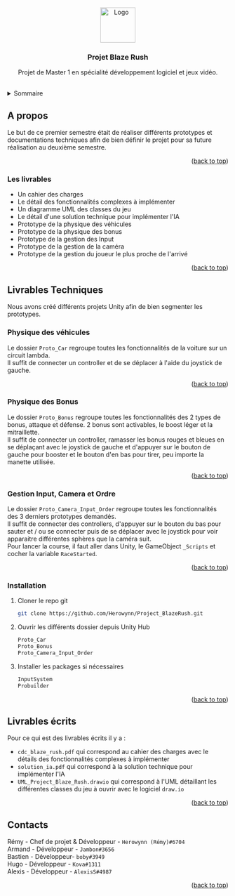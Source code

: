 <a name="readme-top"></a>


<!-- PROJECT LOGO -->
<br />
<div align="center">
  <a href="https://github.com/github_username/repo_name">
    <img src="Images/Logo.jpeg" alt="Logo" width="80" height="80">
  </a>

<h3 align="center">Projet Blaze Rush</h3>

  <p align="center">
    Projet de Master 1 en spécialité développement logiciel et jeux vidéo.
    <br />
    <br />
  </p>
</div>



<!-- TABLE OF CONTENTS -->
<details>
  <summary>Sommaire</summary>
  <ol>
    <li>
      <a href="#a-propos">A propos</a>
      <ul>
        <li><a href="#les-livrables">Les livrables</a></li>
      </ul>
    </li>
    <li>
      <a href="#livrables-techniques">Livrables Techniques</a>
      <ul>
        <li><a href="#physique-des-véhicules">Physique des véhicules</a></li>
        <li><a href="#physique-des-bonus">Physique des bonus</a></li>
        <li><a href="#gestion-input,-camera-et-ordre">Gestion Input, Camera et Ordre</a></li>
        <li><a href="#installation">Installation</a></li>
      </ul>
    </li>
    <li>
      <a href="#livrables-écrits">Livrables écrits</a>
    </li>
    <li>
      <a href="#contacts">Contacts</a>
    </li>
  </ol>
</details>



<!-- ABOUT THE PROJECT -->
## A propos

Le but de ce premier semestre était de réaliser différents prototypes et documentations techniques afin de bien définir le projet pour sa future réalisation au deuxième semestre.

<p align="right">(<a href="#readme-top">back to top</a>)</p>



### Les livrables

* Un cahier des charges
* Le détail des fonctionnalités complexes à implémenter
* Un diagramme UML des classes du jeu
* Le détail d'une solution technique pour implémenter l'IA
* Prototype de la physique des véhicules
* Prototype de la physique des bonus
* Prototype de la gestion des Input
* Prototype de la gestion de la caméra
* Prototype de la gestion du joueur le plus proche de l'arrivé

<p align="right">(<a href="#readme-top">back to top</a>)</p>



<!-- GETTING STARTED -->
## Livrables Techniques

Nous avons créé différents projets Unity afin de bien segmenter les prototypes. 

### Physique des véhicules

Le dossier `Proto_Car` regroupe toutes les fonctionnalités de la voiture sur un circuit lambda.
<br>
Il suffit de connecter un controller et de se déplacer à l'aide du joystick de gauche.
<p align="right">(<a href="#readme-top">back to top</a>)</p>

### Physique des Bonus

Le dossier `Proto_Bonus` regroupe toutes les fonctionnalités des 2 types de bonus, attaque et défense. 2 bonus sont activables, le boost léger et la mitraillette.
<br>
Il suffit de connecter un controller, ramasser les bonus rouges et bleues en se déplaçant avec le joystick de gauche et d'appuyer sur le bouton de gauche pour booster et le bouton d'en bas pour tirer, peu importe la manette utilisée. 
<p align="right">(<a href="#readme-top">back to top</a>)</p>

### Gestion Input, Camera et Ordre

Le dossier `Proto_Camera_Input_Order` regroupe toutes les fonctionnalités des 3 derniers prototypes demandés. 
<br>
Il suffit de connecter des controllers, d'appuyer sur le bouton du bas pour sauter et / ou se connecter puis de se déplacer avec le joystick pour voir apparaitre différentes sphères que la caméra suit. 
<br>
Pour lancer la course, il faut aller dans Unity, le GameObject `_Scripts` et cocher la variable `RaceStarted`.
<p align="right">(<a href="#readme-top">back to top</a>)</p>

### Installation

1. Cloner le repo git
   ```sh
   git clone https://github.com/Herowynn/Project_BlazeRush.git
   ```

2. Ouvrir les différents dossier depuis Unity Hub
   ```sh
   Proto_Car
   Proto_Bonus
   Proto_Camera_Input_Order
   ```

3. Installer les packages si nécessaires
   ```sh
   InputSystem
   Probuilder
   ```

<p align="right">(<a href="#readme-top">back to top</a>)</p>



<!-- USAGE EXAMPLES -->
## Livrables écrits

Pour ce qui est des livrables écrits il y a :
* `cdc_blaze_rush.pdf` qui correspond au cahier des charges avec le détails des fonctionnalités complexes à implémenter
* `solution_ia.pdf` qui correspond à la solution technique pour implémenter l'IA
* `UML_Project_Blaze_Rush.drawio` qui correspond à l'UML détaillant les différentes classes du jeu à ouvrir avec le logiciel `draw.io`

<p align="right">(<a href="#readme-top">back to top</a>)</p>


<!-- CONTACT -->
## Contacts

Rémy - Chef de projet & Développeur - `Herowynn (Rémy)#6704`<br>
Armand - Développeur - `Jambon#3656`<br>
Bastien - Développeur- `boby#3949`<br>
Hugo - Développeur - `Kova#1311`<br>
Alexis - Développeur - `AlexisS#4987`

<p align="right">(<a href="#readme-top">back to top</a>)</p>

